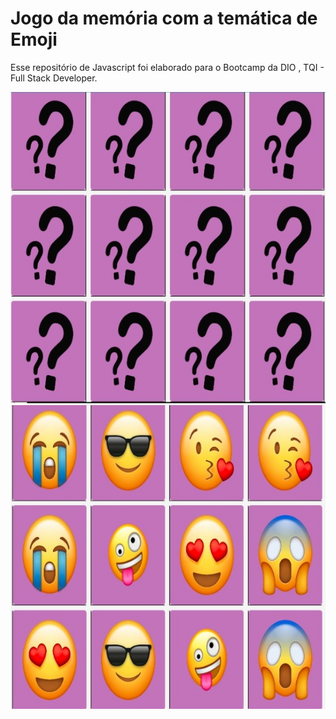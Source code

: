 <h1>Jogo da memória com a temática de Emoji</h1>

<p>Esse repositório de Javascript foi elaborado para o Bootcamp da DIO , TQI - Full Stack Developer.</p>

<img src="./img/frente.jpeg"><br>
<img src="./img/verso.jpeg">